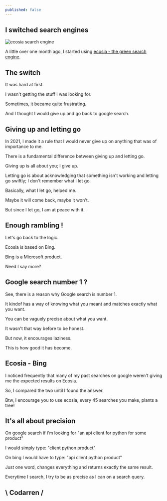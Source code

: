 ```yaml
---
published: false
---
```

## I switched search engines
![ecosia search engine](https://github.com/codarrenvelvindron/codarrenvelvindron.github.io/raw/master/images/ecosia_search.png)

A little over one month ago, I started using [ecosia - the green search engine](https://blog.codarren.com/Day17-Ecosia_a_green_search_engine/).

## The switch

It was hard at first.

I wasn't getting the stuff I was looking for.

Sometimes, it became quite frustrating.

And I thought I would give up and go back to google search.

## Giving up and letting go

In 2021, I made it a rule that I would never give up on anything that was of importance to me.

There is a fundamental difference between giving up and letting go.

Giving up is all about you; I give up.

Letting go is about acknowledging that something isn't working and letting go swiftly; I don't remember what I let go.

Basically, what I let go, helped me.

Maybe it will come back, maybe it won't.

But since I let go, I am at peace with it.

## Enough rambling !
Let's go back to the logic.

Ecosia is based on Bing.

Bing is a Microsoft product.

Need I say more?

## Google search number 1 ?
See, there is a reason why Google search is number 1.

It kindof has a way of knowing what you meant and matches exactly what you want.

You can be vaguely precise about what you want.

It wasn't that way before to be honest.

But now, it encourages laziness.

This is how good it has become.

## Ecosia - Bing
I noticed frequently that many of my past searches on google weren't giving me the expected results on Ecosia.

So, I compared the two until I found the answer.

Btw, I encourage you to use ecosia, every 45 searches you make, plants a tree!
## It's all about precision
On google search if i'm looking for "an api client for python for some product"

I would simply type: "client python product"

On bing I would have to type: "api client python product"

Just one word, changes everything and returns exactly the same result.

Everytime I search, I try to be as precise as I can on a search query.

## \ Codarren /